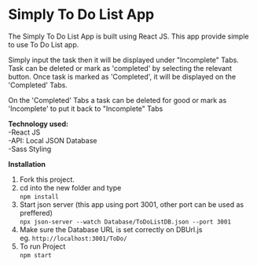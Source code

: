 # Simply To Do List App

The Simply To Do List App is built using React JS. This app provide simple to use To Do List app.

Simply input the task then it will be displayed under "Incomplete" Tabs. Task can be deleted or mark as 'completed' by selecting the relevant button. Once task is marked as 'Completed', it will be displayed on the 'Completed' Tabs.

On the 'Completed' Tabs a task can be deleted for good or mark as 'Incomplete' to put it back to "Incomplete" Tabs

**Technology used:**  
-React JS  
-API: Local JSON Database  
-Sass Styling

**Installation**

1. Fork this project.
2. cd into the new folder and type  
   `npm install`
3. Start json server (this app using port 3001, other port can be used as preffered)  
   `npx json-server --watch Database/ToDoListDB.json --port 3001`
4. Make sure the Database URL is set correctly on DBUrl.js  
   eg. `http://localhost:3001/ToDo/`
5. To run Project  
   `npm start`
